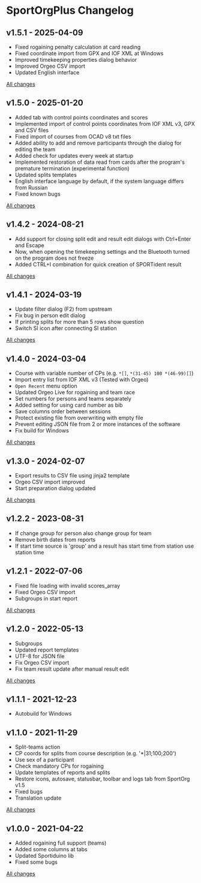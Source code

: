 # SportOrgPlus Changelog

## v1.5.1 - 2025-04-09

* Fixed rogaining penalty calculation at card reading
* Fixed coordinate import from GPX and IOF XML at Windows
* Improved timekeeping properties dialog behavior
* Improved Orgeo CSV import
* Updated English interface

[All changes](https://github.com/sembruk/sportorg-plus/compare/v1.5.0...v1.5.1)

## v1.5.0 - 2025-01-20

* Added tab with control points coordinates and scores
* Implemented import of control points coordinates from IOF XML v3, GPX and CSV files
* Fixed import of courses from OCAD v8 txt files
* Added ability to add and remove participants through the dialog for editing the team
* Added check for updates every week at startup
* Implemented restoration of data read from cards after the program's premature termination (experimental function)
* Updated splits templates
* English interface language by default, if the system language differs from Russian
* Fixed known bugs

[All changes](https://github.com/sembruk/sportorg-plus/compare/v1.4.2...v1.5.0)

## v1.4.2 - 2024-08-21

* Add support for closing split edit and result edit dialogs with Ctrl+Enter and Escape
* Now, when opening the timekeeping settings and the Bluetooth turned on the program does not freeze
* Added CTRL+I combination for quick creation of SPORTident result

[All changes](https://github.com/sembruk/sportorg-plus/compare/v1.4.1...v1.4.2)

## v1.4.1 - 2024-03-19

* Update filter dialog (F2) from upstream
* Fix bug in person edit dialog
* If printing splits for more than 5 rows show question
* Switch SI icon after connecting SI station

[All changes](https://github.com/sembruk/sportorg-plus/compare/v1.4.0...v1.4.1)

## v1.4.0 - 2024-03-04

* Course with variable number of CPs (e.g. `*[]`, `*(31-45) 100 *(46-99)[]`) 
* Import entry list from IOF XML v3 (Tested with Orgeo)
* `Open Recent` menu option
* Updated Orgeo Live for rogaining and team race
* Set numbers for persons and teams separately
* Added setting for using card number as bib
* Save columns order between sessions
* Protect existing file from overwriting with empty file
* Prevent editing JSON file from 2 or more instances of the software
* Fix build for Windows

[All changes](https://github.com/sembruk/sportorg-plus/compare/v1.3.0...v1.4.0)

## v1.3.0 - 2024-02-07

* Export results to CSV file using jinja2 template
* Orgeo CSV import improved
* Start preparation dialog updated

[All changes](https://github.com/sembruk/sportorg-plus/compare/v1.2.2...v1.3.0)

## v1.2.2 - 2023-08-31

* If change group for person also change group for team
* Remove birth dates from reports
* If start time source is 'group' and a result has start time from station use station time

## v1.2.1 - 2022-07-06

* Fixed file loading with invalid scores_array
* Fixed Orgeo CSV import
* Subgroups in start report

[All changes](https://github.com/sembruk/sportorg-plus/compare/v1.2.0...v1.2.1)

## v1.2.0 - 2022-05-13

* Subgroups
* Updated report templates
* UTF-8 for JSON file
* Fix Orgeo CSV import
* Fix team result update after manual result edit

[All changes](https://github.com/sembruk/sportorg-plus/compare/v1.1.1...v1.2.0)

## v1.1.1 - 2021-12-23

* Autobuild for Windows

## v1.1.0 - 2021-11-29

* Split-teams action
* CP coords for splits from course description (e.g. '\*|31;100;200')
* Use sex of a participant
* Check mandatory CPs for rogaining
* Update templates of reports and splits
* Restore icons, autosave, statusbar, toolbar and logs tab from SportOrg v1.5
* Fixed bugs
* Translation update

[All changes](https://github.com/sembruk/sportorg-plus/compare/v1.0.0...v1.1.0)

## v1.0.0 - 2021-04-22

* Added rogaining full support (teams)
* Added some columns at tabs
* Updated Sportiduino lib
* Fixed some bugs

[All changes](https://github.com/sembruk/sportorg-plus/compare/3a69d94...v1.0.0)
